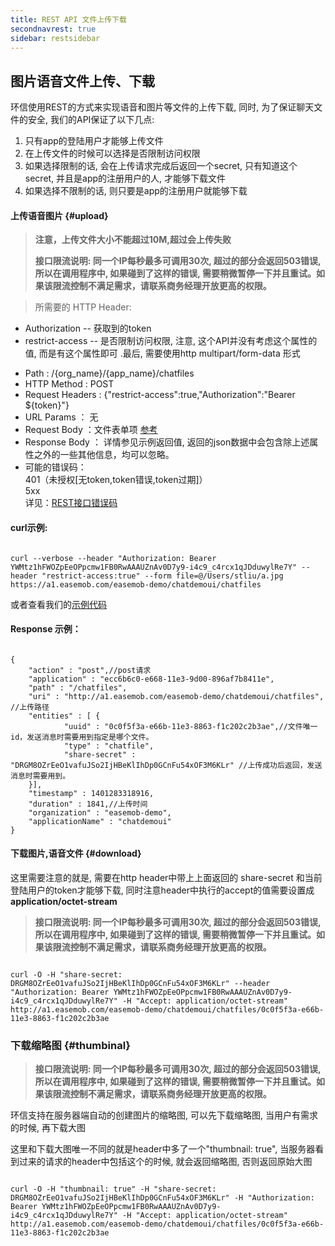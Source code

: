 ```yaml
---
title: REST API 文件上传下载
secondnavrest: true
sidebar: restsidebar
---
```


## 图片语音文件上传、下载

环信使用REST的方式来实现语音和图片等文件的上传下载, 同时, 为了保证聊天文件的安全, 我们的API保证了以下几点:

1. 只有app的登陆用户才能够上传文件
2. 在上传文件的时候可以选择是否限制访问权限
3. 如果选择限制的话, 会在上传请求完成后返回一个secret, 只有知道这个secret, 并且是app的注册用户的人, 才能够下载文件
4. 如果选择不限制的话, 则只要是app的注册用户就能够下载
	
#### 上传语音图片 {#upload}

> **注意，上传文件大小不能超过10M,超过会上传失败**
> 
> **接口限流说明: 同一个IP每秒最多可调用30次, 超过的部分会返回503错误, 所以在调用程序中, 如果碰到了这样的错误, 需要稍微暂停一下并且重试。如果该限流控制不满足需求，请联系商务经理开放更高的权限。**

> 所需要的 HTTP Header:
* Authorization -- 获取到的token
* restrict-access -- 是否限制访问权限, 注意, 这个API并没有考虑这个属性的值, 而是有这个属性即可 .最后, 需要使用http multipart/form-data 形式

- Path : /{org_name}/{app_name}/chatfiles
- HTTP Method : POST
- Request Headers : {"restrict-access":true,"Authorization":"Bearer ${token}"}
- URL Params ： 无
- Request Body ：文件表单项    [参考](http://www.w3school.com.cn/tags/tag_input.asp)
- Response Body ： 详情参见示例返回值, 返回的json数据中会包含除上述属性之外的一些其他信息，均可以忽略。
- 可能的错误码：  <br/>401（未授权[无token,token错误,token过期]） <br/>5xx <br/> 详见：[REST接口错误码](http://www.easemob.com/docs/helps/errorcodes/) 

#### curl示例:

<pre class="hll"><code class="language-java">
curl --verbose --header "Authorization: Bearer YWMtz1hFWOZpEeOPpcmw1FB0RwAAAUZnAv0D7y9-i4c9_c4rcx1qJDduwylRe7Y" --header "restrict-access:true" --form file=@/Users/stliu/a.jpg https://a1.easemob.com/easemob-demo/chatdemoui/chatfiles
</code></pre>

或者查看我们的[示例代码](https://github.com/easemob/emchat-server-examples)

#### Response 示例：

<pre class="hll"><code class="language-java">
{
    "action" : "post",//post请求
    "application" : "ecc6b6c0-e668-11e3-9d00-896af7b8411e",
    "path" : "/chatfiles",
    "uri" : "http://a1.easemob.com/easemob-demo/chatdemoui/chatfiles", //上传路径
    "entities" : [ {
        	"uuid" : "0c0f5f3a-e66b-11e3-8863-f1c202c2b3ae",//文件唯一id，发送消息时需要用到指定是哪个文件。
        	"type" : "chatfile",
            "share-secret" : "DRGM8OZrEeO1vafuJSo2IjHBeKlIhDp0GCnFu54xOF3M6KLr" //上传成功后返回，发送消息时需要用到。
    }],
    "timestamp" : 1401283318916,
    "duration" : 1841,//上传时间
    "organization" : "easemob-demo",
    "applicationName" : "chatdemoui"
}	
</code></pre>

#### 下载图片,语音文件 {#download}

这里需要注意的就是, 需要在http header中带上上面返回的 share-secret 和当前登陆用户的token才能够下载, 同时注意header中执行的accept的值需要设置成 **application/octet-stream**

> **接口限流说明: 同一个IP每秒最多可调用30次, 超过的部分会返回503错误, 所以在调用程序中, 如果碰到了这样的错误, 需要稍微暂停一下并且重试。如果该限流控制不满足需求，请联系商务经理开放更高的权限。**

<pre class="hll"><code class="language-java">
curl -O -H "share-secret: DRGM8OZrEeO1vafuJSo2IjHBeKlIhDp0GCnFu54xOF3M6KLr" --header "Authorization: Bearer YWMtz1hFWOZpEeOPpcmw1FB0RwAAAUZnAv0D7y9-i4c9_c4rcx1qJDduwylRe7Y" -H "Accept: application/octet-stream" http://a1.easemob.com/easemob-demo/chatdemoui/chatfiles/0c0f5f3a-e66b-11e3-8863-f1c202c2b3ae
</code></pre>

### 下载缩略图 {#thumbinal}  
> **接口限流说明: 同一个IP每秒最多可调用30次, 超过的部分会返回503错误, 所以在调用程序中, 如果碰到了这样的错误, 需要稍微暂停一下并且重试。如果该限流控制不满足需求，请联系商务经理开放更高的权限。**

环信支持在服务器端自动的创建图片的缩略图, 可以先下载缩略图, 当用户有需求的时候, 再下载大图

这里和下载大图唯一不同的就是header中多了一个"thumbnail: true", 当服务器看到过来的请求的header中包括这个的时候, 就会返回缩略图, 否则返回原始大图

<pre class="hll"><code class="language-java">
curl -O -H "thumbnail: true" -H "share-secret: DRGM8OZrEeO1vafuJSo2IjHBeKlIhDp0GCnFu54xOF3M6KLr" -H "Authorization: Bearer YWMtz1hFWOZpEeOPpcmw1FB0RwAAAUZnAv0D7y9-i4c9_c4rcx1qJDduwylRe7Y" -H "Accept: application/octet-stream" http://a1.easemob.com/easemob-demo/chatdemoui/chatfiles/0c0f5f3a-e66b-11e3-8863-f1c202c2b3ae
</code></pre>
